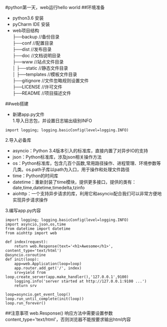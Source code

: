 #python第一天，web运行hello world
##环境准备
+ python3.6 安装  
+ pyCharm IDE 安装  
+ web项目结构      
├──backup //备份目录  
├──conf   //配置目录  
├──dist   //发布目录  
├──doc    //文档说明目录  
├──www    //站点文件目录  
│ ├──static  //静态文件目录  
│ ├──templates  //模板文件目录  
├──gitignore   //文件忽略规则设置文件   
├──LICENSE   //许可文件  
├──README  //项目描述文件  

##web搭建  
+ 新建app.py文件  
1.导入日志包，并设置日志输出级别INFO
~~~  
import logging; logging.basicConfig(level=logging.INFO)  
~~~  
2.导入必备库  
+ asyncio：Python 3.4版本引入的标准库，直接内置了对异步IO的支持  
+ json：Python标准库，涉及json相关操作方法  
+ os：Python标准库，包含几百个函数,常用路径操作、进程管理、环境参数等几类。os.path子库以path为入口，用于操作和处理文件路径
+ time：Python的时间库  
+ datetime：重新封装了time模块，提供更多接口，提供的类有：date,time,datetime,timedelta,tzinfo  
+ aiohttp：一个支持异步请求的库，利用它和asyncio配合我们可以非常方便地实现异步请求操作  

3.编写app.py内容   
~~~
import logging; logging.basicConfig(level=logging.INFO)
import asyncio,json,os,time
from datetime import datetime
from aiohttp import web

def index(request):
    return web.Response(text='<h1>Awesome</h1>', content_type='text/html')
@asyncio.coroutine
def init(loop):
    app=web.Application(loop=loop)
    app.router.add_get('/', index)
    srv=yield from loop.create_server(app.make_handler(),'127.0.0.1',9100)
    logging.info('server started at http://127.0.0.1:9100 ...')
    return srv

loop=asyncio.get_event_loop()
loop.run_until_complete(init(loop))
loop.run_forever()

~~~

##注意事项
web.Response() 响应方法中需要设置参数content_type='text/html'，否则浏览器不能按要求输出html内容  


